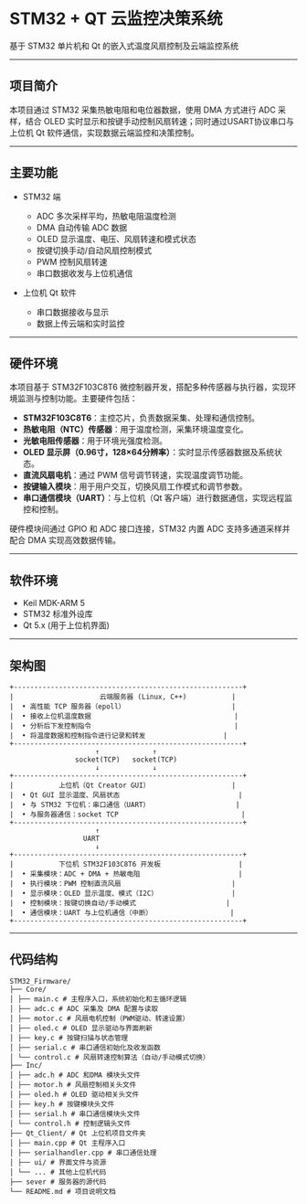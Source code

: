 # STM32 + QT 云监控决策系统

基于 STM32 单片机和 Qt 的嵌入式温度风扇控制及云端监控系统

---

## 项目简介

本项目通过 STM32 采集热敏电阻和电位器数据，使用 DMA 方式进行 ADC 采样，结合 OLED 实时显示和按键手动控制风扇转速；同时通过USART协议串口与上位机 Qt 软件通信，实现数据云端监控和决策控制。

---

## 主要功能

- STM32 端  
  - ADC 多次采样平均，热敏电阻温度检测  
  - DMA 自动传输 ADC 数据  
  - OLED 显示温度、电压、风扇转速和模式状态  
  - 按键切换手动/自动风扇控制模式  
  - PWM 控制风扇转速  
  - 串口数据收发与上位机通信

- 上位机 Qt 软件  
  - 串口数据接收与显示  
  - 数据上传云端和实时监控  
    
---

## 硬件环境

本项目基于 STM32F103C8T6 微控制器开发，搭配多种传感器与执行器，实现环境监测与控制功能。主要硬件包括：

- **STM32F103C8T6**：主控芯片，负责数据采集、处理和通信控制。
- **热敏电阻（NTC）传感器**：用于温度检测，采集环境温度变化。
- **光敏电阻传感器**：用于环境光强度检测。
- **OLED 显示屏（0.96寸，128×64分辨率）**：实时显示传感器数据及系统状态。
- **直流风扇电机**：通过 PWM 信号调节转速，实现温度调节功能。
- **按键输入模块**：用于用户交互，切换风扇工作模式和调节参数。
- **串口通信模块（UART）**：与上位机（Qt 客户端）进行数据通信，实现远程监控和控制。

硬件模块间通过 GPIO 和 ADC 接口连接，STM32 内置 ADC 支持多通道采样并配合 DMA 实现高效数据传输。

---

## 软件环境

- Keil MDK-ARM 5  
- STM32 标准外设库  
- Qt 5.x (用于上位机界面)  

---
## 架构图
```
+--------------------------------------------------------+
|                     云端服务器 (Linux, C++)           |
|  • 高性能 TCP 服务器（epoll）                          |
|  • 接收上位机温度数据                                   |
|  • 分析后下发控制指令                                   |
|  • 将温度数据和控制指令进行记录和转发                   |
+--------------------------------------------------------+
                     ↑             ↑
                socket(TCP)   socket(TCP)
                     ↓             ↓
+--------------------------------------------------------+
|           上位机（Qt Creator GUI）                    |
|  • Qt GUI 显示温度、风扇状态                             |
|  • 与 STM32 下位机：串口通信（UART）                     |
|  • 与服务器通信：socket TCP                              |
+--------------------------------------------------------+
                     ↑
                  UART
                     ↓
+--------------------------------------------------------+
|           下位机 STM32F103C8T6 开发板                   |
|  • 采集模块：ADC + DMA + 热敏电阻                        |
|  • 执行模块：PWM 控制直流风扇                           |
|  • 显示模块：OLED 显示温度、模式（I2C）                  |
|  • 控制模块：按键切换自动/手动模式                      |
|  • 通信模块：UART 与上位机通信（中断）                   |
+--------------------------------------------------------+
```
---

## 代码结构
```
STM32_Firmware/
├── Core/
│ ├── main.c # 主程序入口，系统初始化和主循环逻辑
│ ├── adc.c # ADC 采集及 DMA 配置与读取
│ ├── motor.c # 风扇电机控制（PWM驱动、转速设置）
│ ├── oled.c # OLED 显示驱动与界面刷新
│ ├── key.c # 按键扫描与状态管理
│ ├── serial.c # 串口通信初始化及收发函数
│ └── control.c # 风扇转速控制算法（自动/手动模式切换）
├── Inc/
│ ├── adc.h # ADC 和DMA 模块头文件
│ ├── motor.h # 风扇控制相关头文件
│ ├── oled.h # OLED 驱动相关头文件
│ ├── key.h # 按键模块头文件
│ ├── serial.h # 串口通信模块头文件
│ └── control.h # 控制逻辑头文件
├── Qt_Client/ # Qt 上位机项目文件夹
│ ├── main.cpp # Qt 主程序入口
│ ├── serialhandler.cpp # 串口通信处理
│ ├── ui/ # 界面文件与资源
│ └── ... # 其他上位机代码
├── sever # 服务器的源代码
└── README.md # 项目说明文档
```





